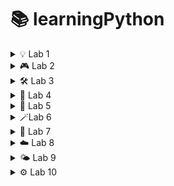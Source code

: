 # **📚 learningPython**

<details>
 <summary>
 💡 Lab 1
 </summary>

### **💡 Topic:** Basic Input/Output & f-strings

**📝 Explanation:**
Python’s built-in `input()` function reads a line of text from the user as a string. To display output, you can use `print()`. f-strings (`f"…{expr}…"`) let you embed expressions directly inside string literals for readable formatting.

**⭐ Example:**

 ```python
 name = input("Enter your name: ")
 age  = input("Enter your age: ")
 print(f"Hello {name}. You're {age} years old")
 ```

**✅ Questions I have done on that topic:**

* Question 1: Greeted the user by name and age using `input()` and an f-string.

---

### **🔢 Topic:** Type Conversion & Addition

**📝 Explanation:**
User input is always a string. To perform numeric operations, convert with `int()` or `float()`. You can then add mixed types (e.g. `int + float`) and Python will promote to the more general `float`.

**⭐ Example:**

 ```python
 num1  = int(input("Enter a number: "))
 num2  = float(input("Enter a float: "))
 total = num1 + num2
 print(f"The sum is: {total}")
 ```

**✅ Questions I have done on that topic:**

* Question 2: Converted inputs to `int` and `float`, then printed their sum.

---

### **➕➖✖️➗ Topic:** Arithmetic Operators

**📝 Explanation:**
Python supports the usual arithmetic operators:

* `+` (addition)
* `-` (subtraction)
* `*` (multiplication)
* `/` (true division)
* `//` (floor division)
* `%` (modulus)
* `**` (exponentiation)

**⭐ Example:**

 ```python
 a = 10
 b =  3
 print("Addition:         ", a + b)
 print("Subtraction:      ", a - b)
 print("Multiplication: ", a * b)
 print("Division:         ", a / b)
 print("Floor Division: ", a // b)
 print("Modulus:          ", a % b)
 print("Exponentiation: ", a ** b)
 ```

**✅ Questions I have done on that topic:**

* Question 3: Demonstrated all basic arithmetic operators with `a = 10` and `b = 3`.

---

### **✂️ Topic:** String Splitting & Multiple Assignment

**📝 Explanation:**
The string method `.split(sep)` breaks a string into a list by the given separator. You can then unpack those list elements directly into multiple variables in one line.

**⭐ Example:**

 ```python
 name, age, score = input("Enter name, age and score: ").split(", ")
 print(f"name: {name}, age: {age}, score: {score}")
 ```

**✅ Questions I have done on that topic:**

* Question 4: Read three comma-separated values and assigned them to `name`, `age`, and `score`.

---

### **🔗 Topic:** Converting & Concatenating Numeric Strings

**📝 Explanation:**
You can convert string representations of numbers back to numeric types (`int`, `float`), do arithmetic, and then convert back to strings for concatenation.

**⭐ Example:**

 ```python
 int_str   = int(input("Enter integer as string: "))
 float_str = float(input("Enter float as string: "))

 print(int_str, float_str)               # numeric output
 print(int_str + float_str)               # arithmetic sum
 print(str(int_str) + str(float_str))     # string concatenation
 ```

**✅ Questions I have done on that topic:**

* Question 5: Converted inputs from strings to numbers, then demonstrated both arithmetic addition and string concatenation.

---

### **🚦 Topic:** Conditional Statements

**📝 Explanation:**
Use `if`, `else` (and optionally `elif`) to execute code blocks based on boolean conditions.

**⭐ Example:**

 ```python
 marks = float(input("Enter your marks: "))
 if marks >= 40:
     print("Passed")
 else:
     print("Failed")
 ```

**✅ Questions I have done on that topic:**

* Question 6: Checked pass/fail status based on a single `marks` input.

---

### **📊 Topic:** Calculating Percentage & Average

**📝 Explanation:**
You can perform compound arithmetic expressions to compute percentages and averages:

* **Percentage** = `(sum of marks) / (total maximum) * 100`
* **Average** = `(sum of marks) / (number of subjects)`

**⭐ Examples:**

 ```python
 # Percentage
 subject1 = float(input("Subject 1: "))
 subject2 = float(input("Subject 2: "))
 subject3 = float(input("Subject 3: "))
 percentage = ((subject1 + subject2 + subject3) / 300) * 100
 print(f"Percentage: {percentage}")

 # Average with conditional pass/fail
 name, sub1, sub2, sub3 = input("Enter name and marks: ").split(", ")
 avg = (float(sub1) + float(sub2) + float(sub3)) / 3
 if avg >= 40:
     print(f"{name} passed")
 else:
     print(f"{name} failed")
 ```

**✅ Questions I have done on that topic:**

* Question 7: Calculated percentage from three subject marks.
* Question 8: Computed average of three marks and used a conditional to print pass/fail.

---
</details>

<details>
 <summary>
🎮 Lab 2
</summary>

### **🎲 Topic:** Random Number Guessing Game

**📝 Explanation:**
This program uses the `random` module to generate a secret integer between 1 and 10. A `while True` loop repeatedly prompts the user to guess; based on the comparison, it prints hints ("guess higher"/"guess lower") until the correct number is guessed, then breaks out of the loop.

**⭐ Example:**

 ```python
 import random
 number_to_guess = random.randint(1, 10)

 while True:
     guess = int(input("Guess a number between 1 and 10: "))
     if guess < number_to_guess:
         print("guess higher")
         continue
     elif guess > number_to_guess:
         print("guess lower")
         continue
     else:
         print("Correct!")
         break
 ```

**✅ Questions I have done on that topic:**

* Question 1: Built a guessing game that loops until the user finds the randomly chosen number, using `continue` and `break`.

---

### **🔄 Topic:** Basic While Loops

**📝 Explanation:**
`while` loops execute a block as long as a condition remains `True`. You can initialize a counter outside the loop and increment it each iteration.

**⭐ Example:**

 ```python
 n = int(input("Enter a number: "))
 i = 0
 while i < n:
     print(i)
     i += 1
 ```

**✅ Questions I have done on that topic:**

* Question 2: Printed all integers from 0 up to (but not including) the user’s input `n`.

---

### **🚦 Topic:** Conditional Statements (if–elif–else)

**📝 Explanation:**
Use `if`, `elif`, and `else` to branch logic based on multiple mutually exclusive conditions.

**⭐ Example:**

 ```python
 n = int(input("Enter a number: "))
 if n > 0:
     print("positive")
 elif n < 0:
     print("negative")
 else:
     print("0")
 ```

**✅ Questions I have done on that topic:**

* Question 3: Classified the user’s integer as positive, negative, or zero.

---

### **🥇 Topic:** Finding the Largest of Three Numbers

**📝 Explanation:**
Read three values, convert to integers, then use logical comparisons (`and`) in chained `if–elif–else` to determine which is greatest.

**⭐ Example:**

 ```python
 a, b, c = input("Enter three numbers: ").split(", ")
 a, b, c = int(a), int(b), int(c)
 if a > b and a > c:
     print(f"{a} is the largest")
 elif b > a and b > c:
     print(f"{b} is the largest")
 else:
     print(f"{c} is the largest")
 ```

**✅ Questions I have done on that topic:**

* Question 4: Compared three inputs and printed the largest value.

---

### **🎓 Topic:** Grade Classification with if–elif Ladder

**📝 Explanation:**
Use a sequence of `elif` checks to classify numeric marks into grade categories (“A” through “Fail”), handling invalid inputs first.

**⭐ Example:**

 ```python
 marks = int(input("Enter your marks: "))
 if marks > 100:
     print("Please enter valid marks")
 elif marks >= 90:
     print("A")
 elif marks >= 80:
     print("B")
 elif marks >= 70:
     print("C")
 elif marks >= 60:
     print("D")
 else:
     print("Fail")
 ```

**✅ Questions I have done on that topic:**

* Question 5: Printed grade (A–D or Fail) based on user’s marks, with validation for marks over 100.

---

### **➡️ Topic:** For Loops & Even Number Check

**📝 Explanation:**
A `for` loop can iterate over a range of integers. Using the modulo operator (`%`), you can test each number for evenness (`i % 2 == 0`) before printing.

**⭐ Example:**

 ```python
 n = int(input("Enter a number: "))
 for i in range(0, n+1):
     if i % 2 == 0:
         print(i)
 ```

**✅ Questions I have done on that topic:**

* Question 6: Printed all even numbers from 0 up to the user’s input `n`.

---

### **➕ Topic:** Summing Digits of a Number

**📝 Explanation:**
Extract each digit by taking the remainder (`n % 10`) and floor-dividing (`n //= 10`) inside a `while` loop, accumulating the sum.

**⭐ Example:**

 ```python
 n = int(input("Enter a number: "))
 total = 0
 while n > 0:
     total += n % 10
     n //= 10
 print(f"sum: {total}")
 ```

**✅ Questions I have done on that topic:**

* Question 7: Computed and printed the sum of all digits in the user’s number.

---

### **⏯️ Topic:** Loop Control Statements (`continue` & `break`)

**📝 Explanation:**

* `continue` skips the rest of the current iteration and proceeds with the next.
* `break` exits the loop entirely.

**⭐ Examples:**

 ```python
 # continue example
 for i in range(1, 11):
     if i == 5:
         continue
     print(i)

 # break example
 for i in range(10, 101):
     if i % 5 == 0 and i % 7 == 0:
         print(i)
         break
 ```

**✅ Questions I have done on that topic:**

* Question 8: Used `continue` to skip printing when `i == 5`.
* Question 9: Used `break` to stop at the first number divisible by both 5 and 7 between 10 and 100.

---

### **🧩 Topic:** FizzBuzz Implementation

**📝 Explanation:**
Classic loop exercise: for each integer, print “Fizz” if divisible by 3, “Buzz” if by 5, “FizzBuzz” if by both, and skip others.

**⭐ Example:**

 ```python
 for i in range(1, 51):
     if i % 3 == 0 and i % 5 == 0:
         print(f"{i} : FizzBuzz")
     elif i % 3 == 0:
         print(f"{i} : Fizz")
     elif i % 5 == 0:
         print(f"{i} : Buzz")
 ```

**✅ Questions I have done on that topic:**

* Question 10: Implemented FizzBuzz for numbers 1 through 50.

---

### **✖️ Topic:** Multiplication Table

**📝 Explanation:**
Generate and print the multiplication table of a given number `n` by iterating `i` from 1 to 10 and multiplying.

**⭐ Example:**

 ```python
 n = int(input("Enter a number: "))
 for i in range(1, 11):
     print(f"{n} x {i} = {n*i}")
 ```

**✅ Questions I have done on that topic:**

* Question 11: Displayed the 1× to 10× multiplication table for user’s `n`.

---

### **⭐ Topic:** Prime Number Checking

**📝 Explanation:**
To test if `n` is prime, rule out divisors from 2 up to `sqrt(n)`. If none divide `n` evenly, it’s prime.

**⭐ Example:**

 ```python
 n = int(input("Enter a number: "))
 if n <= 1:
     print("not prime")
 else:
     is_prime = True
     for i in range(2, int(n**0.5) + 1):
         if n % i == 0:
             is_prime = False
             break
     print("Prime" if is_prime else "not prime")
 ```

**✅ Questions I have done on that topic:**

* Question 12: Checked and reported whether the input `n` is prime.

---

### **✨ Topic:** Prime Number Generation up to N

**📝 Explanation:**
List all primes ≤ `n` by testing each candidate `i` using the same sieve-like divisor check up to `sqrt(i)`.

**⭐ Example:**

 ```python
 n = int(input("Enter upper limit: "))
 for i in range(2, n+1):
     is_prime = True
     for j in range(2, int(i**0.5) + 1):
         if i % j == 0:
             is_prime = False
     if is_prime:
         print(i)
 ```

**✅ Questions I have done on that topic:**

* Question 13: Printed every prime number between 2 and the user’s limit `n`.

</details>
<details>
 <summary>
🛠️ Lab 3
</summary>

### **⚙️ Topic:** Function Definition & Return Values

**📝 Explanation:**
Functions in Python are defined using the `def` keyword, followed by a name, parameters in parentheses, and a colon. Inside the function, use `return` to send a value back to the caller. If no `return` is given, the function returns `None`.

**⭐ Example:**

 ```python
 def add_numbers(a, b):
     return a + b

 x, y = input("Enter two numbers: ").split(", ")
 print("Sum: ", add_numbers(int(x), int(y)))
 ```

**✅ Questions I have done on that topic:**

* Question 1: Defined `add_numbers(a, b)` to return the sum of two integers read from input.

---

### **🚦 Topic:** Conditional Logic in Functions

**📝 Explanation:**
Functions can contain conditional statements to execute different logic paths. A simple `if–else` inside a function can return different results based on input.

**⭐ Example:**

 ```python
 def even_odd(num):
     if num % 2 == 0:
         return "even"
     else:
         return "odd"

 n = int(input("Enter a number: "))
 print("The number is", even_odd(n))
 ```

**✅ Questions I have done on that topic:**

* Question 2: Wrote `even_odd(num)` to classify an integer as "even" or "odd".

---

### **🔄️ Topic:** Recursive Functions

**📝 Explanation:**
A recursive function calls itself with a modified argument until a base case is met. Careful base-case definition prevents infinite recursion.

**⭐ Example:**

 ```python
 def find_factorial(num):
     if num == 1:
         return 1
     return num * find_factorial(num - 1)

 n = int(input("Enter number: "))
 print(f"The factorial is: {find_factorial(n)}")
 ```

**✅ Questions I have done on that topic:**

* Question 3: Implemented `find_factorial(num)` recursively to compute the factorial of `n`.

---

### **🏆 Topic:** Finding the Maximum of Three Values

**📝 Explanation:**
Use a combination of `if–elif–else` and logical comparisons (`>`) to compare three values and return the largest.

**⭐ Example:**

 ```python
 def find_max(a, b, c):
     if a > b and a > c:
         return a
     elif b > a and b > c:
         return b
     else:
         return c

 print(f"Largest number is: {find_max(5, 6, 7)}")
 ```

**✅ Questions I have done on that topic:**

* Question 4: Created `find_max(a, b, c)` to return the largest of three hard-coded values.

---

### **📦 Topic:** Built-in List Functions (`len`, `sum`, `type`)

**📝 Explanation:**
Python provides built-in functions for common list operations:

* `len(list)` returns the number of elements.
* `sum(list)` returns the sum of numeric elements.
* `type(value)` returns the data type of `value`.

**⭐ Example:**

 ```python
 my_list = [10, 20, 30]
 print("Length: ", len(my_list))
 print("Sum: ", sum(my_list))
 print("Type of sum: ", type(sum(my_list)))
 ```

**✅ Questions I have done on that topic:**

* Question 5: Demonstrated use of `len()`, `sum()`, and `type()` on a sample list.

---

### **➕ Topic:** Calculating Average of a List

**📝 Explanation:**
Compute the average by dividing the sum of elements by the length of the list. You can write a reusable function that takes a list argument.

**⭐ Example 1:**

 ```python
 def find_average(numbers):
     return sum(numbers) / len(numbers)

 nums = [10, 20, 30, 40]
 print("Average: ", find_average(nums))
 ```

**⭐ Example 2 (with `map`):**

 ```python
 def find_avg(number):
     return sum(number) / len(number)

 num = list(map(int, input("Enter numbers separated by space: ").split(" ")))
 print(f"Average: {find_avg(num)}")
 ```

**✅ Questions I have done on that topic:**

* Question 6: Wrote `find_average(numbers)` to compute average of a hard-coded list.
* Question 7: Used `map(int, …)` to parse user input into a list of integers, then computed average.

---

### **🔍 Topic:** Finding Maximum in a List (Custom vs. Built-in)

**📝 Explanation:**
You can manually iterate through a list to find the maximum value, or simply call Python’s built-in `max()` function.

**⭐ Example:**

 ```python
 def find_max_in_list(number):
     max_val = number [0]
     for num in number:
         if num > max_val:
             max_val = num
     return max_val

 def find_max_prebuilt(numbers):
     return max(numbers)

 n = list(map(int, input("Enter numbers separated by space: ").split(" ")))
 print(f"max: {find_max_in_list(n)}")
 print(f"max: {find_max_prebuilt(n)}")
 ```

**✅ Questions I have done on that topic:**

* Question 8: Implemented `find_max_in_list(number)` manually.
* Question 9: Used built-in `max(numbers)` for comparison.

---

### **🔢 Topic:** Counting Even Numbers in a List

**📝 Explanation:**
Iterate through a list, test each element for evenness (`% 2 == 0`), and maintain a counter that you return at the end.

**⭐ Example:**

 ```python
 def count_even(number):
     count = 0
     for num in number:
         if num % 2 == 0:
             count += 1
     return count

 num = list(map(int, input("Enter numbers: ").split(" ")))
 print(f"even : {count_even(num)}")
 ```

**✅ Questions I have done on that topic:**

* Question 10: Wrote `count_even(number)` to count and return the number of even integers in the user-provided list.

---

### **🔪 Topic: List Slicing in Python**

**📝 Explanation:**

List slicing allows you to extract specific portions of a list using the syntax:

 ```python
 list [start:stop:step]
 ```

* **start**: Index where the slice begins (inclusive).
* **stop**: Index where the slice ends (exclusive).
* **step**: (Optional) Interval between elements (default is 1).

Negative indices count from the end of the list.

---

###  **🧪 Examples and Challenges**

---

####  **✂️ Basic Slicing Examples**

 ```python
 my_list = [10, 20, 30, 40, 50, 60]
 ```

 ```python
 # First 4 items
 print(my_list[:4])  # [10, 20, 30, 40]

 # All except first and last
 print(my_list [1:-1])  # [20, 30, 40, 50]

 # Reverse first 3 items
 print(my_list [:3][::-1])  # [30, 20, 10]

 # Last 3 items in reverse
 print(my_list [:-4-1:-1])  # [60, 50, 40]

 # Every 2nd item from index 1
 print(my_list [1::2])  # [20, 40, 60]

 # Copy entire list
 print(my_list [:])  # [10, 20, 30, 40, 50, 60]
 ```

---

####  **💪 Practice Challenges**

1. **Middle section excluding first and last**

 ```python
 lst = [5, 10, 15, 20, 25, 30]
 print(lst [1:-1])  # [10, 15, 20, 25]
 ```

2. **Reverse only first 4 elements**

 ```python
 lst = [1, 2, 3, 4, 5, 6]
 print(lst [:4][::-1] + lst [4:])  # [4, 3, 2, 1, 5, 6]
 ```

3. **Last 4 elements reversed**

 ```python
 lst = [11, 22, 33, 44, 55, 66, 77]
 print(lst [-1:-5:-1])  # [77, 66, 55, 44]
 ```

4. **Every 3rd element starting from index 1**

 ```python
 lst = [0, 1, 2, 3, 4, 5, 6, 7, 8, 9]
 print(lst [1::3])  # [1, 4, 7]
 ```

5. **Copy list without last 2 elements**

 ```python
 lst = [100, 200, 300, 400, 500]
 print(lst [:-2])  # [100, 200, 300]
 ```

---

###  **🧠 Advanced Revision Challenges**

1. **First 5 elements reversed**

 ```python
 lst = [10, 20, 30, 40, 50, 60, 70]
 print(lst [:5][::-1])  # [50, 40, 30, 20, 10]
 ```

2. **From index 3 to 6**

 ```python
 lst = [0, 1, 2, 3, 4, 5, 6, 7, 8]
 print(lst [3:7])  # [3, 4, 5, 6]
 ```

3. **Last 5 elements**

 ```python
 lst = [5, 10, 15, 20, 25, 30, 35, 40]
 print(lst [-5:])  # [20, 25, 30, 35, 40]
 ```

4. **Every 3rd from index 2**

 ```python
 lst = [1, 2, 3, 4, 5, 6, 7, 8, 9, 10, 11]
 print(lst [2::3])  # [3, 6, 9]
 ```

---

###  **🎯 Final Slicing Challenge**

 ```python
 lst = [5, 10, 15, 20, 25, 30, 35, 40, 45, 50]
 ```

1. **Last 3 elements in reverse**

 ```python
 print(lst [-1:-4:-1])  # [50, 45, 40]
 ```

2. **Skip every other element**

 ```python
 print(lst [::2])  # [5, 15, 25, 35, 45]
 ```

3. **Index 2 to 7 in reverse**

 ```python
 print(lst [2:8][::-1])  # [40, 35, 30, 25, 20, 15]
 ```

4. **Exclude first 2 and last 2**

 ```python
 print(lst [2:-2])  # [15, 20, 25, 30, 35, 40]
 ```

5. **Reverse list and take every 3rd item**

 ```python
 print(lst [::-1][::3])  # [50, 35, 20, 5]
 ```

---


### **🛠️ Topic:** List Methods (`append`, `insert`, `remove`, `sort`, `reverse`)

**📝 Explanation:**
Python lists provide built-in methods to modify their contents in place:

* `append(item)` adds `item` to the end.
* `insert(index, item)` places `item` at position `index`.
* `remove(item)` deletes the first occurrence of `item`.
* `sort()` arranges elements in ascending order.
* `reverse()` reverses the list in place.

**⭐ Example:**

 ```python
 lst = [1, 3, 5]
 lst.append(7)        # [1, 3, 5, 7]
 lst.insert(1, 2)     # [1, 2, 3, 5, 7]
 lst.remove(3)        # [1, 2, 5, 7]
 lst.sort()           # [1, 2, 5, 7]
 lst.reverse()        # [7, 5, 2, 1]
 print(lst)           # [7, 5, 2, 1]
 ```

**✅ Questions I have done on that topic:**

* Question 1: Used `append()` to add a single element at the end of a list.
* Question 2: Used `insert()` to place a new element at a specific index.
* Question 3: Used `remove()` to delete a given element by value.
* Question 4: Used `sort()` to sort a list of numbers in ascending order.
* Question 5: Used `reverse()` to reverse the order of a list.

---

### **🔢 Topic:** Counting & Finding Elements (`count`, `index`)

**📝 Explanation:**

* `count(item)` returns how many times `item` appears in the list.
* `index(item)` returns the first index at which `item` appears (raises an error if not found).

**⭐ Example:**

 ```python
 fruits = ['apple', 'banana', 'apple', 'orange', 'banana', 'apple']
 print(fruits.count('apple'))    # 3

 colors = ['red', 'blue', 'green', 'blue', 'yellow']
 print(colors.index('blue'))     # 1
 ```

**✅ Questions I have done on that topic:**

* Question 1: Counted occurrences of `'apple'` in a list of fruit names.
* Question 2: Found the index of the first `'blue'` in a list of colors.

---

### **📑 Topic:** Copying Lists (shallow vs. deep)

**📝 Explanation:**

* `list.copy()` creates a shallow copy: a new list object, but nested objects remain shared.
* `copy.deepcopy()` (from the `copy` module) creates a full deep copy: all levels duplicated.

**⭐ Example:**

 ```python
 import copy

 # Shallow copy of flat list
 numbers = [5, 10, 15]
 copy_numbers = numbers.copy()
 copy_numbers.append(44)
 # numbers remains [5, 10, 15], copy_numbers is [5, 10, 15, 44]

 # Deep copy of nested list
 original = [[1, 2], [3, 4]]
 deep_copy = copy.deepcopy(original)
 deep_copy [0].append(99)
 # original stays [[1, 2], [3, 4]]
 # deep_copy is [[1, 2, 99], [3, 4]]
 ```

**✅ Questions I have done on that topic:**

* Question 1: Created a shallow copy of a simple list and showed modifications don’t affect the original.
* Question 2: Created a deep copy of a nested list and demonstrated independence from the original.

---

### **✂️➕ Topic:** Removing & Extending Lists (`pop`, `extend`)

**📝 Explanation:**

* `pop()` removes and returns the last element (or at a given index if provided).
* `extend(iterable)` appends all elements from `iterable` to the end of the list.

**⭐ Example:**

 ```python
 lst = [10, 20, 30, 40]
 x = lst.pop()           # x = 40, lst = [10, 20, 30]
 lst.extend([20, 25])     # lst = [10, 20, 30, 20, 25]
 print(x, lst)
 ```

**✅ Questions I have done on that topic:**

* Question 1: Used `pop()` to remove and capture the last element of a list.
* Question 2: Used `extend()` to add multiple new items onto a list.

---

### **⚡ Topic:** Functional Tools (`map` & `filter` with `lambda`)

**📝 Explanation:**

* `map(func, iterable)` applies `func` to every item and returns an iterator of results.
* `filter(func, iterable)` returns an iterator of items for which `func(item)` is `True`.
* Combine `filter()` and `map()` to first select items, then transform them.

**⭐ Example:**

 ```python
 nums = [2, 3, 4]
 squares    = list(map(lambda x: x*x, nums))
 evens      = list(filter(lambda x: x % 2 == 0, nums))
 square_evens = list(map(lambda x: x*x, filter(lambda x: x%2 == 0, nums)))
 print(squares)     # [4, 9, 16]
 print(evens)       # [2, 4]
 print(square_evens) # [4, 16]
 ```

**✅ Questions I have done on that topic:**

* Question 1: Used `map()` with a `lambda` to compute squares of a list of numbers.
* Question 2: Used `filter()` with a `lambda` to extract even numbers.
* Question 3: Combined `filter()` and `map()` to square only the even numbers.

---

### **✨ Topic:** List Comprehensions

**📝 Explanation:**
List comprehensions provide a concise syntax to build lists:

 ```python
 [expression for item in iterable if condition]
 ```

They can include an `if…else` inside the expression for conditional output.

**⭐ Example:**

 ```python
 # Squares of 1–10
 squared_nums   = [i*i for i in range(1, 11)]

 # Words starting with 'a'
 words            = ['apple', 'banana', 'avocado', 'berry', 'apricot']
 starts_with_a    = [w for w in words if w [0] == 'a']

 # Even numbers doubled
 nums             = [1, 2, 3, 4, 5, 6]
 multiplied_by_2 = [x*2 for x in nums if x % 2 == 0]

 # Label odd/even
 nums             = [7, 2, 5, 8]
 odd_even       = ["even" if x % 2 == 0 else "odd" for x in nums]
 ```

**✅ Questions I have done on that topic:**

* Question 1: Generated a list of squares using a comprehension.
* Question 2: Filtered a list of strings to those starting with `'a'`.
* Question 3: Created a list of doubled values only for even numbers.
* Question 4: Used a conditional expression inside a comprehension to label each number `"even"` or `"odd"`.
</details>

<details>

<summary>	🧮 Lab 4</summary> 

### 🧵 Topic: **Tuples**

**Explanation:**
A **tuple** is an ordered, immutable collection of elements. This means once a tuple is created, you cannot change, add, or remove elements from it. Tuples are used to group related data together and ensure that the grouped data stays constant.

They're defined using parentheses `()` and support indexing, slicing, nesting, and unpacking.

**Example:**

```python
my_tuple = (1, 2, 3, 4)
print(my_tuple[1])  # Output: 2

person = ('utkarsh', 21, 'Engineer', 'male')
name, age, job, gender = person
print(name, age, job, gender)
```

---

### 🧵 Topic: **Tuple Unpacking**

**Explanation:**
Tuple unpacking allows you to assign each item in a tuple to a variable in a single line. The number of variables must match the number of elements in the tuple.

**Example:**

```python
t2 = ('python', 3.10, True)
lang, version, is_dynamic = t2
print(lang)  # python
```

---

### 🧵 Topic: **Singleton Tuple**

**Explanation:**
To create a tuple with only one element, you must include a trailing comma. Otherwise, Python treats it as a regular value.

**Example:**

```python
t3 = (42,)  # This is a tuple
print(type(t3))  # <class 'tuple'>

not_a_tuple = (42)
print(type(not_a_tuple))  # <class 'int'>
```

---

### 🧵 Topic: **Tuple Slicing**

**Explanation:**
Just like strings and lists, tuples can be sliced to retrieve a portion of elements using the syntax `tuple[start:stop:step]`.

**Example:**

```python
t = (10, 20, 30, 40, 50)
print(t[1:4])     # (20, 30, 40)
print(t[::-1])    # Reverses the tuple
```

---

### 🧵 Topic: **Tuple Methods: `count()` and `index()`**

**Explanation:**

* `count(x)` → returns the number of times `x` appears in the tuple.
* `index(x)` → returns the index of the first occurrence of `x`.

**Example:**

```python
t = (3, 6, 3, 9, 3, 12)
print(t.count(3))  # 3
print(t.index(9))  # 3
```

---

### 🧵 Topic: **Nested Tuples**

**Explanation:**
Tuples can contain other tuples or complex data types. Access elements using multiple indices.

**Example:**

```python
person = ("utkarsh", (21, 'M'), ("python", "java"))
print(person[1][0])  # 21
print(person[2][1])  # java
```

---

### 🧵 Topic: **Sets**

**Explanation:**
A set is an unordered collection of **unique** elements. Sets are used when you want to store distinct values and perform operations like union, intersection, difference, etc.

**Example:**

```python
nums = {1, 2, 3, 3, 4}
print(nums)  # {1, 2, 3, 4} – duplicates removed
```

---

### 🧵 Topic: **Set Operations**

**Explanation:**

* `|` → Union
* `&` → Intersection
* `-` → Difference
* `^` → Symmetric Difference

**Example:**

```python
a = {1, 2, 3}
b = {2, 3, 6}

print(a | b)  # {1, 2, 3, 6}
print(a & b)  # {2, 3}
print(a - b)  # {1}
print(a ^ b)  # {1, 6}
```

---

### 🧵 Topic: **Set from String**

**Explanation:**
Converting a string to a set helps in extracting unique characters.

**Example:**

```python
word = "balloon"
unique_letters = set(word)
print(unique_letters)  # {'b', 'a', 'l', 'o', 'n'}
```

---

### 🧵 Topic: **Dictionaries**

**Explanation:**
Dictionaries store data as key-value pairs. Keys are unique, and values can be of any data type. Useful for fast lookups and organizing data meaningfully.

**Example:**

```python
student = {
    'name': 'utkarsh',
    'age': 21,
    'courses': ['Math', 'Science']
}
print(student['name'])  # utkarsh
```

---

### 🧵 Topic: **Dictionary Methods: `get()`, `pop()`, `del`**

**Explanation:**

* `get(key)` → returns the value or `None` if the key doesn't exist.
* `pop(key)` → removes and returns the value of the given key.
* `del` → deletes a key-value pair from the dictionary.

**Example:**

```python
student.get('email')             # None
student.pop('grade')             # removes 'grade'
del student['age']               # removes 'age'
```

---

### 🧵 Topic: **Looping Through a Dictionary**

**Explanation:**
You can iterate over keys, values, or both using `keys()`, `values()`, or `items()`.

**Example:**

```python
for key, value in student.items():
    print(f"{key} : {value}")
```

---

### 🧵 Topic: **Nested Dictionaries**

**Explanation:**
A dictionary can store another dictionary as a value. Useful for structured, grouped data.

**Example:**

```python
classroom = {
    'utkarsh': {'age': 21, 'grade': 90},
    'disha': {'age': 32, 'grade': 100}
}
print(classroom['disha']['grade'])  # 100
```

---

### 🧵 Topic: **Real-world Dictionary Use Cases**

#### 📞 Phonebook Lookup

**Explanation:**
Get a value from a dictionary safely using `get()` to avoid errors if the key is missing.

**Example:**

```python
name = input("Enter a name: ")
print(phonebook.get(name, "Not found"))
```

#### 🍎 Inventory Update

**Explanation:**
Simulates real-time item stock updates.

**Example:**

```python
inventory['banana'] -= 2
inventory['grapes'] = 15
```

#### 🔁 Word Frequency Counter

**Explanation:**
Counts how many times each word appears in a sentence.

**Example:**

```python
for word in words:
    word_count[word] = word_count.get(word, 0) + 1
```
</details>




<details>
<summary>🧪 Lab 5</summary>  

 
### **Topic: Object-Oriented Programming (OOP) in Python**


### 🧵 Topic: **Classes and Objects**

**Explanation:**  
A **class** is a blueprint for creating objects. It defines attributes (variables) and methods (functions) that its instances (objects) will have. Objects are instances of a class and represent real-world entities.

**Example:**
```python
class Student:
    def __init__(self, name, age):
        self.name = name
        self.age = age

    def introduce(self):
        print(f"My name is {self.name} and I'm {self.age} years old")

s1 = Student("utkarsh", 21)
s1.introduce()
````

---

### 🧵 Topic: **Constructors (`__init__`)**

**Explanation:**
The `__init__` method is automatically called when a new object is created. It initializes the object’s attributes.

**Example:**

```python
class Car:
    def __init__(self, brand, year):
        self.brand = brand
        self.year = year
```

---

### 🧵 Topic: **Instance Methods**

**Explanation:**
Instance methods operate on the data stored in an object. They’re defined inside a class and use `self` to access instance variables.

**Example:**

```python
class Account:
    def display(self):
        print(f"owner: {self.owner}, balance: {self.balance}")
```

---

### 🧵 Topic: **Default Parameter Values**

**Explanation:**
Default values in constructors let you make parameters optional when creating objects.

**Example:**

```python
class Person:
    def __init__(self, name, city="unknown"):
        self.name = name
        self.city = city
```

---

### 🧵 Topic: **Conditional Logic in Methods**

**Explanation:**
Methods can include logic such as validations or branching. For example, checking if balance is sufficient before withdrawing.

**Example:**

```python
def withdraw(self, amount):
    if amount > self.balance:
        print("insufficient balance")
    else:
        self.balance -= amount
```

---

### 🧵 Topic: **Working with Lists Inside Classes**

**Explanation:**
Objects can have attributes that are lists to store multiple items, such as grades or products.

**Example:**

```python
class Student:
    def __init__(self, name):
        self.name = name
        self.grade = []

    def add_grade(self, grade):
        self.grade.append(grade)

    def average(self):
        return sum(self.grade)/len(self.grade)
```

---

### 🧵 Topic: **Composition: Object Inside Object**

**Explanation:**
Composition is when a class contains instances of other classes. Useful for building real-world relationships like Library → Book.

**Example:**

```python
class Library:
    def __init__(self):
        self.books = []

    def add_book(self, book):
        self.books.append(book)
```

---

### 🧵 Topic: **Encapsulation**

**Explanation:**
Encapsulation groups data and methods that operate on that data into one unit — the class. It helps keep the internal details hidden and only exposes necessary functionality.

---

### 🧵 Topic: **Inheritance**

**Explanation:**
Inheritance lets one class (child) inherit the properties and methods of another class (parent). It enables code reuse and establishes a hierarchy.

**Example:**

```python
class Dog(Animal):
    def speak(self):
        print(f"{self.name} says Woof")
```

---

### 🧵 Topic: **`super()` Keyword**

**Explanation:**
`super()` allows access to methods and properties of a parent class from within a child class. Often used to call the parent’s `__init__` method.

**Example:**

```python
class Car(Vehicle):
    def __init__(self, brand, year, model):
        super().__init__(brand, year)
        self.model = model
```

---

### 🧵 Topic: **Polymorphism via Method Overriding**

**Explanation:**
Polymorphism allows different classes to define methods with the same name but different behavior. Method overriding customizes inherited methods.

**Example:**

```python
class Rectangle(Shape):
    def area(self):
        return self.length * self.breadth
```

---

### 🧵 Topic: **Class vs Instance Variables**

**Explanation:**

* **Instance variables** (like `self.name`) are unique to each object.
* **Class variables** (like `species`) are shared across all instances of the class.

**Example:**

```python
class Dog:
    species = "Canis Familiaris"  # Class variable

    def __init__(self, name, age):
        self.name = name           # Instance variable
```

---

### 🧵 Topic: **Class Methods**

**Explanation:**
Class methods use the `@classmethod` decorator and receive the class as the first argument (`cls`). They're used to access or modify class-level data.

**Example:**

```python
class Counter:
    counter = 0

    @classmethod
    def get_total(cls):
        print(cls.counter)
```

---

### 🧵 Topic: **Practical OOP Examples**

**Explanation:**
These examples implement real-life use cases using OOP concepts like classes, composition, and inheritance.

**Example:**

```python
# Library and Book
lib.add_book(Book("1984", "George Orwell"))
lib.borrow_book("1984")

# Cart and Product
cart.add_product(Product("T-shirt", 20.0))
print(cart.total_price())

# Movie and MovieCollection
collection.find_by_director("Christopher Nolan")

# Playlist and Song
my_playlist.play_all()
my_playlist.remove_song("Bohemian Rhapsody")

# SavingsAccount (extends Account)
a1 = SavingsAccount("utkarsh", 1000, 7)
a1.apply_interest()
```

### 🧵 Topic: **Multiple Inheritance**

**Explanation:**  
Multiple inheritance allows a class to inherit from more than one parent class. Python resolves method calls using **Method Resolution Order (MRO)** — left to right in the class declaration.

**Example:**
```python
class A:
    def greet(self):
        print("Hello from A")

class B:
    def greet(self):
        print("Hello from B")

class C(A, B):
    pass

c = C()
c.greet()   # Output: Hello from A
print(C.mro())
````

---

### 🧵 Topic: **Abstract Classes & Interfaces (ABC module)**

**Explanation:**
Abstract classes are base classes that **cannot be instantiated** and must be inherited.
They contain **abstract methods** (methods with no implementation) using the `@abstractmethod` decorator.

**Example:**

```python
from abc import ABC, abstractmethod

class Shape(ABC):
    @abstractmethod
    def area(self):
        pass

class Circle(Shape):
    def area(self):
        print("Area of circle")

# shape = Shape()  ❌ Error
```

---

### 🧵 Topic: **Interface-Like Behavior**

**Explanation:**
When a class only defines abstract methods, it behaves like an interface — forcing derived classes to implement all declared behaviors.

**Example:**

```python
class Vehicle(ABC):
    @abstractmethod
    def start_engine(self): pass

class Car(Vehicle):
    def start_engine(self):
        print("car starts")
```

---

### 🧵 Topic: **Encapsulation**

**Explanation:**
Encapsulation means **restricting access** to internal variables and methods.

* `_var` → **protected** (convention)
* `__var` → **private** (name mangled)

**Example:**

```python
class Person:
    def __init__(self):
        self.name = "alex"       # public
        self._hobby = "reading"  # protected
        self.__salary = 50000    # private

    def get_salary(self):
        return self.__salary
```

---

### 🧵 Topic: **Polymorphism**

**Explanation:**
Polymorphism allows different classes to implement the same method in different ways. It works via:

* Method overriding
* Common interface usage (e.g., iterating over different objects with the same method name)

**Example:**

```python
class Dog:
    def make_sound(self):
        print("woof")

class Cat:
    def make_sound(self):
        print("meow")

for animal in [Dog(), Cat()]:
    animal.make_sound()
```

---

### 🧵 Topic: **Real-life Polymorphic Examples**

**Explanation:**
Polymorphism is especially useful when using abstract base classes or unified method calls for different child classes.

**Example:**

```python
class Employee:
    def work(self):
        print("employee is working")

class Developer(Employee):
    def work(self):
        print("Developer is coding")

class Designer(Employee):
    def work(self):
        print("Designer is sketching")

for emp in [Employee(), Developer(), Designer()]:
    emp.work()
```

---

### 🧵 Topic: **OOP Mini Project with Abstract Base Class**

**Explanation:**
Using `ABC` and `@abstractmethod`, you can create a structured system where each class must define required behavior, like a login system or user management.

**Example:**

```python
class User(ABC):
    @abstractmethod
    def login(self): pass

class Student(User):
    def login(self):
        print("Student logged in")
```

---

### 🧵 Topic: **Class Variables & `@classmethod`**

**Explanation:**

* **Class variables** are shared across all instances.
* `@classmethod` is used to access or modify class-level variables or behavior.

**Example:**

```python
class Employee(ABC):
    employee_count = 0

    @classmethod
    def display_count(cls):
        print(cls.employee_count)

class Developer(Employee):
    def __init__(self, name):
        self.name = name
        Employee.employee_count += 1
```

---

### 🧵 Topic: **Summary of OOP Concepts Used**

| Concept                   | Used In                                                |
| ------------------------- | ------------------------------------------------------ |
| Classes & Objects         | `Student`, `Book`, `Account`, etc.                     |
| Inheritance               | `Dog(Animal)`, `Car(Vehicle)`, etc.                    |
| Method Overriding         | `Car.show_info()`, `Developer.work()`                  |
| Encapsulation             | Private/protected attributes like `__salary`, `_marks` |
| Polymorphism              | Loops calling `.work()` on various classes             |
| Abstract Classes          | `Shape`, `MediaFile`, `Employee`                       |
| Multiple Inheritance      | `Robot(Speaker, Mover)`                                |
| Composition               | `Library` contains multiple `Book`                     |
| Class Methods & Variables | `Employee.display_count()`, `Book.total_revenue`       |



---


</details>

<details>
<summary> 🪄Lab 6</summary>

### 🧵 Topic: Dunder (Magic) Methods in Python

**Explanation:**
Dunder methods (short for "double underscore") are special methods in Python that let you override or extend default behavior for built-in operations like printing, comparing, indexing, adding, calling, etc. These methods start and end with double underscores (e.g., `__init__`, `__str__`, `__add__`).

| Dunder Method  | Purpose                                       |
| -------------- | --------------------------------------------- |
| `__init__`     | Constructor, initializes object properties    |
| `__str__`      | Defines output for `print(obj)` or `str(obj)` |
| `__repr__`     | Official representation for debugging         |
| `__eq__`       | Custom logic for equality `==`                |
| `__add__`      | Defines behavior for `+` operator             |
| `__len__`      | Defines behavior for `len(obj)`               |
| `__lt__`       | Defines behavior for `<` operator             |
| `__getitem__`  | Enables indexing like `obj[i]`                |
| `__setitem__`  | Allows assignment like `obj[i] = x`           |
| `__contains__` | Used by `in` keyword                          |
| `__call__`     | Allows objects to be called like functions    |

---

### 📘 `__str__` - String Representation for Users

```python
class Book:
    def __init__(self, title, author):
        self.title = title
        self.author = author

    def __str__(self):
        return f'"{self.title}" by {self.author}'

b1 = Book("1984", "George Orwell")
print(b1)
```

**Explanation:**
`__str__` returns a user-friendly string when the object is printed.

**Output:**

```
"1984" by George Orwell
```

---

### ➕ `__add__` - Overloading `+` Operator

```python
class Point:
    def __init__(self, x, y):
        self.x = x
        self.y = y

    def __add__(self, other):
        return Point(self.x + other.x, self.y + other.y)

    def __str__(self):
        return f'Point({self.x}, {self.y})'

p1 = Point(2, 3)
p2 = Point(4, 5)
print(p1 + p2)
```

**Explanation:**
`__add__` defines how `+` works for two objects. Returns a new Point.

**Output:**

```
Point(6, 8)
```

---

### 🤝 `__eq__` - Overloading `==` Operator

```python
class Person:
    def __init__(self, name):
        self.name = name

    def __eq__(self, other):
        return self.name.lower() == other.name.lower()

p1 = Person("Alice")
p2 = Person("alice")
print(p1 == p2)
```

**Explanation:**
`__eq__` defines how equality is checked. Here, case-insensitive name match.

**Output:**

```
True
```

---

### 💸 `__add__` - Wallets Sum Up

```python
class Wallet:
    def __init__(self, amount):
        self.amount = amount

    def __add__(self, other):
        return Wallet(self.amount + other.amount)

    def __str__(self):
        return f'{self.amount}'

w1 = Wallet(50)
w2 = Wallet(100)
w3 = w1 + w2
print(w3)
```

**Explanation:**
Adds the amounts in two wallets and returns a new Wallet.

**Output:**

```
150
```

---

### 📦 `__lt__` - Less Than Comparison

```python
class Box:
    def __init__(self, x, y, z):
        self.volume = x * y * z

    def __lt__(self, other):
        return self.volume < other.volume

b1 = Box(3, 3, 3)
b2 = Box(2, 3, 4)
print(b1 < b2)
print(b2 < b1)
```

**Explanation:**
`__lt__` defines `<` behavior. Compares volumes of the boxes.

**Output:**

```
False
True
```

---

### 📓 `__getitem__` - Indexing Support

```python
class Notebook:
    def __init__(self):
        self.notes = []

    def add_note(self, title):
        self.notes.append(title)

    def __getitem__(self, index):
        return self.notes[index]

n = Notebook()
n.add_note("Buy milk")
n.add_note("Study OOP")
print(n[0])
```

**Explanation:**
Allows indexing into custom object like a list.

**Output:**

```
Buy milk
```

---

### 🎒 `__contains__` - `in` Operator

```python
class Inventory:
    def __init__(self):
        self.items = []

    def add(self, item):
        self.items.append(item)

    def __contains__(self, item):
        return item in self.items

inv = Inventory()
inv.add("sword")
print("sword" in inv)
```

**Explanation:**
Enables `in` operator for the custom class.

**Output:**

```
True
```

---

### 🧾 `__setitem__` + `__getitem__` - Dict-like Behavior

```python
class Scoreboard:
    def __init__(self):
        self.scores = {}

    def __setitem__(self, player, score):
        self.scores[player] = score

    def __getitem__(self, player):
        return self.scores[player]

sb = Scoreboard()
sb["Alice"] = 100
print(sb["Alice"])
```

**Explanation:**
Allows dictionary-style assignment and access.

**Output:**

```
100
```

---

### 📞 `__call__` - Make Object Callable

```python
class Greeter:
    def __init__(self, greeting):
        self.greeting = greeting

    def __call__(self, name):
        print(f"{self.greeting}, {name}!")

j = Greeter("Hello")
j("Utkarsh")
```

**Explanation:**
Allows object to be used like a function call.

**Output:**

```
Hello, Utkarsh!
```

---

### 📋 Full Feature Example: Task Manager

```python
class TaskManager:
    def __init__(self):
        self.tasks = {}

    def __setitem__(self, name, description):
        self.tasks[name] = description

    def __getitem__(self, name):
        return self.tasks[name]

    def __contains__(self, name):
        return name in self.tasks

    def __len__(self):
        return len(self.tasks)

    def __str__(self):
        return f"task manager : {self.tasks}"

    def __repr__(self):
        return f"task manager : {self.tasks}"

    def __call__(self):
        for key in self.tasks:
            print(f"{key} : {self.tasks[key]}")

tm = TaskManager()
tm["laundry"] = "Wash clothes"
tm["study"] = "Python OOP"
print("laundry" in tm)
print(tm["study"])
print(len(tm))
tm()
print(tm)
```

**Explanation:**
Implements multiple dunder methods to make object behave like a dictionary, function, iterable, etc.

**Output:**

```
True
Python OOP
2
laundry : Wash clothes
study : Python OOP
task manager : {'laundry': 'Wash clothes', 'study': 'Python OOP'}
```

---

Each dunder method customizes specific behavior and interaction of objects with Python syntax and built-in operations. Understanding and using them allows you to design more intuitive and powerful custom classes.
</details>

<details>

 <summary> 📂 Lab 7</summary>

### 🗂️ Topic: File Handling in Python

**Explanation:**
File handling in Python lets you work with external files — reading from them, writing to them, appending new data, creating or even deleting files. Python makes this very flexible and simple using built-in functions like `open()` and the `with` statement.

| Mode  | Meaning                               |
| ----- | ------------------------------------- |
| `"r"` | Read (default mode)                   |
| `"w"` | Write (creates or overwrites file)    |
| `"a"` | Append (creates file if not exists)   |
| `"x"` | Create (fails if file already exists) |
| `"b"` | Binary mode (like for images)         |
| `"t"` | Text mode (default)                   |

---

### 📖 Reading from a File

```python
f = open("names.txt", "r")
print(f.read())
f.close()
```

**Explanation:**

* Opens `names.txt` in read mode.
* `.read()` returns the full content.
* `.close()` is used to free the file resource.

---

### 📄 Reading Line by Line

```python
f = open("names.txt", "r")
print(f.readline())  # reads only the first line
f.close()
```

**Explanation:**

* `.readline()` reads one line at a time.
* Useful for large files.

---

### 🔄 Reading File Using Loop

```python
with open("names.txt") as f:
    for line in f:
        print(line.strip())
```

**Explanation:**

* `with` automatically closes the file.
* `.strip()` removes trailing newline.

---

### ✏️ Appending to a File

```python
with open("names.txt", "a") as f:
    f.write("utkarsh6\n")
```

**Explanation:**

* Appends to the end of the file.
* If file doesn’t exist, it is created.

---

### 🧹 Overwriting File (Write Mode)

```python
with open("names.txt", "w") as f:
    f.write("deleted everything")
```

**Explanation:**

* `"w"` overwrites the file from scratch.

---

### 🆕 Creating a New File Safely

```python
import os
if not os.path.exists("utk.txt"):
    with open("utk.txt", "x") as f:
        pass
else:
    print("already exists")
```

**Explanation:**

* `"x"` creates a file only if it doesn’t exist.

---

### ❌ Deleting a File

```python
import os
if os.path.exists("utk.txt"):
    os.remove("utk.txt")
else:
    print("file doesn't exist")
```

**Explanation:**

* Use `os.remove()` to delete.
* Always check with `os.path.exists()`.

---

### 📋 Copying Content from One File to Another

```python
with open("names.txt") as f:
    content = f.read()

with open("more_names.txt", "a") as f:
    f.write(content)
```

**Explanation:**

* First reads content.
* Then appends it to `more_names.txt`.

---

### 🧾 Writing Multi-line Text

```python
with open("notes.txt", "w") as f:
    f.write("""my name is utkarsh.\nI am 21 years old.\nI am thinking about reading the book Psycho-Cybernetics.""")
```

**Explanation:**

* Triple quotes for multi-line strings.

---

### 📚 Writing Using List of Strings

```python
lines = [
    "my name is utkarsh.\n",
    "I am 21 years old.\n",
    "I am thinking about reading the book Psycho-Cybernetics.\n"
]
with open("notes.txt", "w") as f:
    f.writelines(lines)
```

**Explanation:**

* `.writelines()` writes list of strings as-is.

---

### 🧮 Counting Lines in a File

```python
with open("notes.txt") as f:
    print(len(f.readlines()))
```

**Explanation:**

* `.readlines()` returns list of all lines.
* `len()` gives total number of lines.

---

### 🔍 Searching in File

```python
with open("notes.txt") as f:
    for line in f:
        if "cybernetics" in line.lower():
            print("Found:", line.strip())
```

**Explanation:**

* Searches for word "cybernetics" ignoring case.

---

### 🔢 Count Word Occurrences

```python
count = 0
with open("notes.txt") as f:
    for line in f:
        count += line.lower().count("am")
print("Total 'am' characters:", count)
```

**Explanation:**

* Counts how many times "am" appears in the file.

---

### 🖨️ Print Specific Lines

```python
with open("notes.txt") as file:
    for i in range(2):
        print(file.readline().strip())
```

**Explanation:**

* Reads and prints first 2 lines.

---

### 🔚 Print First and Last Line

```python
with open("notes.txt") as f:
    lines = f.readlines()
print(lines[0].strip())      # First line
print(lines[-1].strip())     # Last line
```

**Explanation:**

* First and last line using indexing.

---

### 💡 Writing Multiple Lines to New File

```python
lines = ["line 1\n", "line 2\n", "line 3\n"]
with open("output.txt", "w") as f:
    f.writelines(lines)
```

**Explanation:**

* Writes predefined lines to a file.

---

### 📏 Longest Line in a File

```python
with open("sample.txt") as f:
    lines = f.readlines()

longest_line = max(lines, key=len)
print(longest_line.strip(), ":", len(longest_line.strip()))
```

**Explanation:**

* Finds line with max length using `key=len`.
* Strips and prints it with its length.

---

### 🔑 Bonus: Understanding `key=` Argument

**`key=`** is used with `max()`, `min()`, and `sorted()` to customize how comparison is done:

#### 🧮 Examples:

```python
words = ["apple", "Banana", "pear"]
print(sorted(words, key=str.lower))  # case-insensitive
```

```python
names = ["Sam", "Bob", "Alex"]
print(sorted(names, key=lambda x: x[-1]))  # last char sort
```

```python
people = [("Alice", 25), ("Bob", 20), ("Charlie", 30)]
print(sorted(people, key=lambda x: x[1]))  # by age
```

```python
class Student:
    def __init__(self, name, grade):
        self.name = name
        self.grade = grade

students = [Student("Alice", 85), Student("Bob", 92)]
topper = max(students, key=lambda s: s.grade)
print(topper.name)
```

---


* Use `open()` or `with open()` to read/write files.
* Always close files or use `with` block.
* Use modes like `r`, `w`, `a`, `x` depending on task.
* `key=` argument is powerful for custom sorting or filtering.

📁 File handling is a **core part of real-world Python programming** — for logs, configs, saving data, backups, etc.

</details>

<details>

 <summary> ☁️ Lab 8</summary>

### 🌍 Topic: Weather API Project with Environment Variables and External Packages

---

### 🔌 What is an API?

**API (Application Programming Interface)** allows different software systems to communicate with each other.

In this lab, we use the **OpenWeatherMap API** to get live weather data for any city by making an HTTP request.

```python
https://api.openweathermap.org/data/2.5/weather
```

We attach **query parameters** like:

* `q=cityname` – for city input
* `appid=your_api_key` – unique API key (kept secret)
* `units=metric` – temperature in Celsius

---

### 📦 What are Packages?

**Packages** are collections of Python modules. Here, we use:

* `requests` – to send HTTP requests to the weather API
* `dotenv` – to securely manage sensitive info like the API key
* `os` – to access environment variables
* `pprint` – to print JSON data nicely (optional)

> You install them using `pip install requests python-dotenv`

---

### 🧪 Example Code Walkthrough

```python
import requests
from dotenv import load_dotenv
import os
from pprint import pprint

# Load environment variables from .env file
load_dotenv()

# Function to fetch current weather for user-entered city
def get_current_weather():
    print('\n*** Get Current Weather Conditions ***\n')

    city = input("\nPlease enter a city name: ").replace(" ", "+")

    request_url = f'https://api.openweathermap.org/data/2.5/weather?appid={os.getenv("API_KEY")}&q={city}&units=metric'

    weather_data = requests.get(request_url).json()

    print(f'\nCurrent weather for {weather_data["name"]}.')
    print(f'\nThe temperature is  {weather_data["main"]["temp"]}.')
    print(f'\nFeels like  {weather_data["main"]["feels_like"]} and {weather_data["weather"][0]["description"]}.')

# Only run the function if this is the main file
if __name__ == "__main__":
    get_current_weather()
```

### 🖥️ Output:

```
Please enter a city name: Mumbai

Current weather for Mumbai.
The temperature is  30.2.
Feels like  34.6 and haze.
```

---

### 🗃️ .env File and dotenv

`.env` is a simple file used to store environment variables locally.
It is **not pushed to GitHub** to protect secrets.

```dotenv
API_KEY=your_openweathermap_api_key_here
```

* Use `load_dotenv()` to load these variables into your Python script.
* Access them via `os.getenv("API_KEY")`

---

### 💻 os Module

The `os` module provides access to operating system functionalities like environment variables, file paths, etc.

```python
os.getenv("API_KEY")
```

---

### 🧪 Virtual Environments (`venv`)

A **virtual environment** is an isolated Python environment for your project.
It ensures that dependencies do not interfere across projects.

```bash
python -m venv venv
source venv/bin/activate  # Linux/macOS
venv\Scripts\activate     # Windows
```

---

### 📄 `requirements.txt`

This file lists all the packages your project needs.
You generate it using:

```bash
pip freeze > requirements.txt
```

Install packages later using:

```bash
pip install -r requirements.txt
```

**Example:**

```
requests
python-dotenv
```

---



* ✅ Use APIs to fetch external data like weather
* 🔐 Store secrets securely using `.env`
* 📦 Install packages like `requests`, `dotenv`
* 🧪 Use `venv` to manage dependencies
* 📄 Track dependencies with `requirements.txt`

---


</details>

<details>
 <summary>🌤️ Lab 9</summary>

### 🌤️ Topic: Weather API Web App using Flask
---

### 🧩 Concepts Used

#### 📦 `requests`

Used to make HTTP requests to external APIs (like OpenWeatherMap) and handle responses in JSON format.

#### 🔐 `dotenv`

Used to load sensitive API keys from a `.env` file to avoid hardcoding them into the source code.

```python
from dotenv import load_dotenv
load_dotenv()
```

#### 🗝️ `os.getenv()`

Access environment variables securely using Python's `os` module.

```python
os.getenv("API_KEY")
```

#### 🌐 Flask

Flask is a lightweight web framework for building web applications in Python.

| Feature              | Description                                    |
| -------------------- | ---------------------------------------------- |
| `Flask`              | Main web framework                             |
| `render_template()`  | Renders HTML templates using Jinja2 templating |
| `@app.route()`       | Creates URL routes (like `/`, `/weather`)      |
| `request.args.get()` | Gets query parameters from the URL             |

#### ⚙️ Waitress

Production-ready WSGI server used to serve Flask applications more reliably than the default dev server.

```python
from waitress import serve
serve(app, host="0.0.0.0", port=8000)
```

#### 📁 `templates/` & `static/`

* HTML files are stored in the `templates` folder.
* CSS and images are in the `static` folder.
* Flask uses **Jinja2** syntax in HTML files (`{{ ... }}`) to inject dynamic data.

---

### 🧪 Example 1: `weather.py` - API Integration

```python
from dotenv import load_dotenv
from pprint import pprint
import requests
import os

load_dotenv()

def get_current_weather(city="kolkata"):
    if not bool(city.strip()):
        city = "kolkata"

    request_url = f'https://api.openweathermap.org/data/2.5/weather?appid={os.getenv("API_KEY")}&q={city}&units=metric'

    weather_data = requests.get(request_url).json()
    if weather_data['cod'] == 200:
        return weather_data
    else:
        return False
```

**Explanation:**

* Loads environment variables using `dotenv`
* Sends an HTTP request to the OpenWeatherMap API
* Returns weather data as a dictionary if the city is valid, else returns `False`

**Sample Output:**

```
{'name': 'Kolkata', 'main': {'temp': 32, 'feels_like': 34}, 'weather': [{'description': 'clear sky'}]}
```

---

### 🌐 Example 2: `server.py` - Flask Web Server

```python
from flask import Flask, render_template, request
from weather import get_current_weather
from waitress import serve

app = Flask(__name__)

@app.route('/')
@app.route('/index')
def index():
    return render_template('index.html')

@app.route('/weather')
def get_weather():
    city = request.args.get('city')
    weather_data = get_current_weather(city or "kolkata")

    if not weather_data:
        return render_template("city_not_found.html")

    return render_template(
        "weather.html",
        title=weather_data['name'],
        status=weather_data["weather"][0]["description"].capitalize(),
        temp=f"{weather_data['main']['temp']:.1f}",
        feels_like=f"{weather_data['main']['feels_like']:.1f}"
    )

if __name__ == "__main__":
    serve(app, host="0.0.0.0", port=8000)
```

**Explanation:**

* Sets up routing for the homepage and `/weather`
* Gets user input from query string and uses it to fetch weather data
* Displays formatted data in the web page using templates
* Uses `waitress` to serve the app in production mode

---

### 🧾 Templates

#### 🏠 `index.html`

```html
<form action="/weather">
  <input type="text" name="city" placeholder="kolkata" />
  <button type="submit">Get Weather</button>
</form>
```

Displays a form to get the city input from the user.

#### 🌡️ `weather.html`

```html
<h1>{{ title }} Weather</h1>
<p>{{ status }} and {{ temp }} °</p>
<p>Feels like {{ feels_like }} °</p>
```

Displays weather results dynamically using Jinja2 placeholders.

#### ❌ `city_not_found.html`

```html
<h1>City not found</h1>
<h4>Try Again?</h4>
```

Displays a user-friendly message if the entered city is not found.

---

### 📜 `requirements.txt`

Tracks all required packages for the project:

```
Flask
requests
python-dotenv
waitress
```

Use this file to set up the environment:

```bash
pip install -r requirements.txt
```

---

### 🌱 Virtual Environment (venv)

To isolate dependencies:

```bash
python -m venv venv
source venv/bin/activate  # Mac/Linux
venv\Scripts\activate     # Windows
```

---

### 💡 HTML Template Notes

| Mode          | Example                                                                  |
| ------------- | ------------------------------------------------------------------------ |
| Plain HTML    | `<link href="style.css" rel="stylesheet">`                               |
| Flask + Jinja | `<link href="{{ url_for('static', filename='styles/style.css') }}" ...>` |

🔹 `{{ ... }}` - Jinja2 syntax for inserting Python variables into HTML
🔹 `url_for()` - Safely links to static files like CSS or JS

---

### 🎯 f-String Formatting Options in Python

| Format  | Description               | Example Output  |
| ------- | ------------------------- | --------------- |
| `.2f`   | 2 decimal places          | `'3.14'`        |
| `:>10`  | Right-align in 10 spaces  | `'     hello'`  |
| `:<10`  | Left-align                | `'hello     '`  |
| `:^10`  | Center-align              | `'  hello   '`  |
| `:,`    | Comma separator           | `'1,000'`       |
| `:_`    | Underscore separator      | `'1_000'`       |
| `.1%`   | Percentage format         | `'25.0%'`       |
| `b`     | Binary                    | `'1010'`        |
| `x / X` | Hexadecimal (lower/upper) | `'ff'` / `'FF'` |
| `.2e`   | Scientific notation       | `'1.23e+04'`    |

💡 Combine them like:

```python
f"{1234.56789:>10,.2f}"  # ➜ '  1,234.57'
```

---

### 🧠 Summary Table

| Concept            | Use Case                                      |
| ------------------ | --------------------------------------------- |
| `requests`         | Get data from APIs                            |
| `.env` & `os`      | Securely store and access API keys            |
| `Flask`            | Web framework to handle routing and templates |
| `waitress`         | Production-ready server for Flask apps        |
| `templates`        | Folder for dynamic HTML rendering (Jinja2)    |
| `static`           | Folder for CSS/images (linked in templates)   |
| `f-strings`        | Format strings with precision and style       |
| `requirements.txt` | Track project dependencies for setup          |
| `venv`             | Create isolated Python environments           |

---


</details>

<details>
<summary>⚙️ Lab 10 </summary> 

### ⚙️ Topic: Generators, Iterators, Modules, *args, \*\*kwargs, Decorators

---

### 🔄 Generators

Generators are special functions that **return one item at a time** using the `yield` keyword. They don’t store all values in memory, which makes them great for large datasets.

#### 🔹 Example: Simple Generator

```python
def my_generator():
    for i in range(5):
        yield i

# Create generator object
gen = my_generator()
print(next(gen))  # 0
print(next(gen))  # 1
print(next(gen))  # 2

for j in gen:
    print(j)  # 3, 4
```

**Explanation:**

* `yield` works like `return`, but **pauses the function** and **remembers where it left off**.
* `next()` is used to manually get the next value.
* The `for` loop continues from the last yield.

---

#### 🔹 Example: Custom Count Generator

```python
def count_upto(n):
    count = 1
    while count <= n:
        yield count
        count += 1

for num in count_upto(10):
    print(num)
```

**Explanation:**

* This generator yields numbers from 1 to `n`, one at a time.

---

#### 🔹 Example: Generator Expression

```python
squares = (x*x for x in range(5))
print(squares)  # <generator object>

for sq in squares:
    print(sq)
```

**Explanation:**

* Like list comprehensions, but with `()`.
* Values are computed **lazily** when needed.

---

### 🔁 Iterators

Iterators are objects that support the **iterator protocol**: they must have `__iter__()` and `__next__()` methods.

#### 🔹 Example: Custom Iterator for Even Numbers

```python
class EvenNumbers:
    def __init__(self, limit):
        self.limit = limit
        self.current = 0

    def __iter__(self):
        return self

    def __next__(self):
        if self.current <= self.limit:
            num = self.current
            self.current += 2
            return num
        else:
            raise StopIteration

for i in EvenNumbers(10):
    print(i)
```

**Explanation:**

* `__next__()` returns the next even number.
* When limit is exceeded, `StopIteration` is raised to end the loop.

---

### 📦 Modules and Import Styles

Python allows code reuse using modules.

```python
import math
print(math.sqrt(64))

from os import path
```

#### 🔹 Common `math` module functions:

* `ceil(x)` – round up
* `floor(x)` – round down
* `pow(x, y)` – x to the power y
* `fabs(x)` – absolute value (as float)
* `factorial(x)`
* Trigonometric: `cos()`, `sin()`, `tan()`
* `log(x)` – natural log
* `radians(x)` – convert degrees to radians

#### 🔹 `statistics` module:

```python
import statistics as st
st.mean(), st.median(), st.mode(), st.stdev()
```

Useful for basic statistical analysis.

#### 🔹 `random` module:

```python
import random as rd
rd.random()         # Random float (0 to 1)
rd.randint(1, 10)   # Random integer from 1 to 10
rd.choice(mylist)  # Random item from list/tuple
rd.randrange(5, 10, 2)  # Random from 5, 7, 9
```

---

### 🔗 \*args and \*\*kwargs

These allow you to pass **variable numbers of arguments** to a function.

```python
def shipping_label(*args, **kwargs):
    for arg in args:
        print(arg, end=" ")
    print()

    for key, value in kwargs.items():
        print(f"{key}: {value}")

shipping_label("Dr", "Spongebob", street="123 Fake St")
```

**Explanation:**

* `*args` is a **tuple** of positional arguments.
* `**kwargs` is a **dictionary** of keyword arguments.

#### 🔹 Example:

```python
def hello(*args, **kwargs):
    print(args)      # ('utkarsh', 'yadav')
    print(kwargs)    # {'age': 21, 'dob': 2004}

hello("utkarsh", "yadav", age=21, dob=2004)
```

---

### 🎭 Decorators

A decorator is a function that **wraps another function** to add new behavior.

#### 🔹 Basic Decorator Example

```python
def logger(func):
    def wrapper(*args, **kwargs):
        print("Started")
        result = func(*args, **kwargs)
        print("Ended")
        return result
    return wrapper

@logger
def greet(name):
    print(f"Hello, {name}!")

greet("Utkarsh")
```

**Explanation:**

* `@logger` wraps the `greet` function.
* Prints messages **before and after** the function call.

#### 🔹 Use Case: Logging Function Calls

```python
import datetime

def log(func):
    def wrapper(*args, **kwargs):
        with open("log.txt", "a") as f:
            f.write("Called function with " + " ".join(map(str, args)) +
                    " at " + str(datetime.datetime.now()) + "\n")
        return func(*args, **kwargs)
    return wrapper

@log
def run(a, b, c=9):
    print(a + b + c)

run(1, 3)
```

**Explanation:**

* Writes the arguments and timestamp to `log.txt` each time `run()` is called.

---

### 🧠 Summary Table

| Topic                    | Description                            |
| ------------------------ | -------------------------------------- |
| `yield`                  | Returns a value & pauses the generator |
| `__iter__`, `__next__`   | Needed to build custom iterators       |
| `*args`                  | Accept multiple positional arguments   |
| `**kwargs`               | Accept multiple keyword arguments      |
| `decorators`             | Add behavior around existing functions |
| `math/statistics/random` | Useful built-in Python modules         |


</details>
